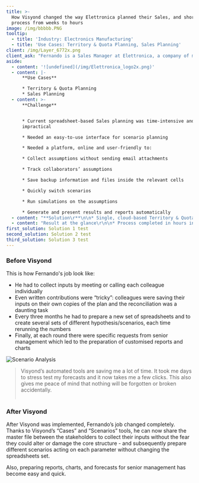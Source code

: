 ```yaml
---
title: >-
  How Visyond changed the way Elettronica planned their Sales, and shortened the
  process from weeks to hours
image: /img/bbbbb.PNG
tooltip:
  - title: 'Industry: Electronics Manufacturing'
  - title: 'Use Cases: Territory & Quota Planning, Sales Planning'
client: /img/Layer_6772x.png
client_ask: "Fernando is a Sales Manager at Elettronica, a company of more than 800 employees active in the defense sector and selling its solutions worldwide.\r\n\r\nFernando leads the preparation of forecasts and plans for the top management, and recommends where to allocate resources to optimise the sales process.\n\n> \"It was a very time consuming process with a high risk of mistakes at each step, due to the manual implementation and the large set of inputs.\r\"\n"
aside:
  - content: '![undefined](/img/Elettronica_logo2x.png)'
  - content: |-
      **Use Cases**

      * Territory & Quota Planning
      * Sales Planning
  - content: >-
      **Challenge**


      * Current spreadsheet-based Sales planning was time-intensive and
      impractical

      * Needed an easy-to-use interface for scenario planning

      * Needed a platform, online and user-friendly to:

      * Collect assumptions without sending email attachments

      * Track collaborators’ assumptions

      * Save backup information and files inside the relevant cells

      * Quickly switch scenarios

      * Run simulations on the assumptions

      * Generate and present results and reports automatically
  - content: "**Solution\r**\n\n* Single, cloud-based Territory & Quota data model\r\n* Visyond Replaced multiple copies of the spreadsheets sent and consolidated manually with Visyond dynamic cases and scenarios managed\r\n* Visyond introduced real-time collaboration to the existing workflow and made the process much faster\r\n* Transparency and accountability for data input Results at a Glance"
  - content: "Result at the glance\r\n\n* Process completed in hours instead of the typical few days with Excel-based process: at least 20 times faster\r\n* Clarity for every stakeholder about different versions of data and impact of their assumptions\r\n* Separate paperwork and notes have been eliminated thanks to auto reporting\r\n* Ability to create different versions of data and compare scenarios in real-time\r\n* Simplicity and speed in changing assumptions and and presenting the new results"
first_solution: Solution 1 test
second_solution: Solution 2 test
third_solution: Solution 3 test
---
```

### Before Visyond

This is how Fernando's job look like:

* He had to collect inputs by meeting or calling each colleague individually
* Even written contributions were “tricky”: colleagues were saving their inputs on their own copies of the plan and the reconciliation was a daunting task
* Every three months he had to prepare a new set of spreadsheets and to create several sets of different hypothesis/scenarios, each time rerunning the numbers
* Finally, at each round there were specific requests from senior management which led to the preparation of customised reports and charts

![Scenario Analysis](/img/Screen_Shot_2017-11-06_at_3.17.59_PM.png)

> Visyond’s automated tools are saving me a lot of time. It took me days to stress test my forecasts and it now takes me a few clicks. This also gives me peace of mind that nothing will be forgotten or broken accidentally.
<br></br>

### After Visyond

After Visyond was implemented, Fernando’s job changed completely. Thanks to Visyond’s “Cases” and “Scenarios” tools, he can now share the master file between the stakeholders to collect their inputs without the fear they could alter or damage the core structure - and subsequently prepare different scenarios acting on each parameter without changing the spreadsheets set.



Also, preparing reports, charts, and forecasts for senior management has become easy and quick.
